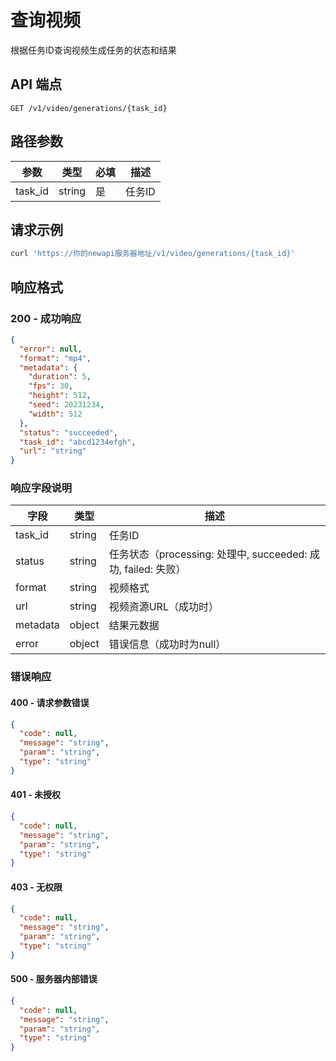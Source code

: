 # 查询视频

根据任务ID查询视频生成任务的状态和结果

## API 端点

```
GET /v1/video/generations/{task_id}
```

## 路径参数

| 参数 | 类型 | 必填 | 描述 |
|------|------|------|------|
| task_id | string | 是 | 任务ID |

## 请求示例

```bash
curl 'https://你的newapi服务器地址/v1/video/generations/{task_id}'
```

## 响应格式

### 200 - 成功响应

```json
{
  "error": null,
  "format": "mp4",
  "metadata": {
    "duration": 5,
    "fps": 30,
    "height": 512,
    "seed": 20231234,
    "width": 512
  },
  "status": "succeeded",
  "task_id": "abcd1234efgh",
  "url": "string"
}
```

### 响应字段说明

| 字段 | 类型 | 描述 |
|------|------|------|
| task_id | string | 任务ID |
| status | string | 任务状态（processing: 处理中, succeeded: 成功, failed: 失败） |
| format | string | 视频格式 |
| url | string | 视频资源URL（成功时） |
| metadata | object | 结果元数据 |
| error | object | 错误信息（成功时为null） |

### 错误响应

#### 400 - 请求参数错误
```json
{
  "code": null,
  "message": "string",
  "param": "string",
  "type": "string"
}
```

#### 401 - 未授权
```json
{
  "code": null,
  "message": "string",
  "param": "string",
  "type": "string"
}
```

#### 403 - 无权限
```json
{
  "code": null,
  "message": "string",
  "param": "string",
  "type": "string"
}
```

#### 500 - 服务器内部错误
```json
{
  "code": null,
  "message": "string",
  "param": "string",
  "type": "string"
}
```


